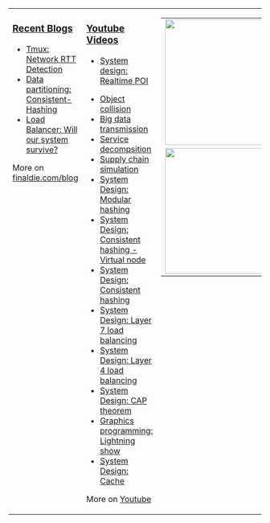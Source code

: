 <!--
**finaldie/finaldie** is a ✨ _special_ ✨ repository because its `README.md` (this file) appears on your GitHub profile.
### Hi there 👋

Here are some ideas to get you started:

- 🔭 I’m currently working on ...
- 🌱 I’m currently learning ...
- 👯 I’m looking to collaborate on ...
- 🤔 I’m looking for help with ...
- 💬 Ask me about ...
- 📫 How to reach me: ...
- 😄 Pronouns: ...
- ⚡ Fun fact: ...
-->

<table><tr><td valign="top" width="33%">

### [Recent Blogs][0]
* [Tmux: Network RTT Detection][3]
* [Data partitioning: Consistent-Hashing][1]
* [Load Balancer: Will our system survive?][2]

More on [finaldie.com/blog][0]

</td><td valign="top" width="33%">

### [Youtube Videos][10000]
- [System design: Realtime POI][10053]
* [Object collision][10052]
* [Big data transmission][10051]
* [Service decompsition][10050]
* [Supply chain simulation][10049]
* [System Design: Modular hashing][10048]
* [System Design: Consistent hashing - Virtual node][10047]
* [System Design: Consistent hashing][10046]
* [System Design: Layer 7 load balancing][10045]
* [System Design: Layer 4 load balancing][10044]
* [System Design: CAP theorem][10043]
* [Graphics programming: Lightning show][10042]
* [System Design: Cache][10041]


<!--
* [System Design: Message Queue][10040]
* [Trading bot: Introduction][10039]
* [System Design: Data Partitioning][10038]
* [System Design: Rate Limiting][10037]
* [System Design: Horizontal Scaling][10036]
* [WebGL Shader: A million points][10035]
* [System Design: Data Replication][10034]
* [Data Structure & Algorithm: Closest Point - Bidirectional BFS][10033]
* [Data Structure & Algorithm: Partition Equal Sum - Dynamic Programming][10032]
* [Data Structure & Algorithm: Unique Paths][10031]
* [Data Structure & Algorithm: Maze Escape - BFS][10030]
* [Data Structure & Algorithm: Longest Substring - Sliding window][10029]
* [Data Structure & Algorithm: Longest Increasing Sequence - Dynamic Programming][10028]
* [Data Structure & Algorithm: Minimum Path Sum - Dijkstra][10027]
* [Data Structure & Algorithm: Shortest Path - BFS][10026]
* [Data Structure & Algorithm: Rainbow Sort][10025]
* [Data Structure & Algorithm: Monotonic Stack III][10024]
* [Data Structure & Algorithm: Monotonic Stack II][10023]
* [Data Structure & Algorithm: Monotonic Stack][10022]
* [Data Structure & Algorithm: Prefix Sum][10021]
* [Data Structure & Algorithm: Binary Indexed Tree][10020]
* [Data Structure & Algorithm: Bucket-Sort][10019]
* [Data Structure & Algorithm: Quick-Select][10018]
* [Data Structure & Algorithm: Cuckoo-Filter][10017]
* [Data Structure & Algorithm: Count-min Sketch][10016]
* [Data Structure & Algorithm: Bloom-Filter][10015]
* [Data Structure & Algorithm: Union-Find][10014]
* [Data Structure & Algorithm: BinarySearch and Quicksort][10013]
* [Consensus Algorithm: Distributed Lock][10012]
* [Consensus Algorithm: Log Replication in Raft][10010]
* [Consensus Algorithm: Leader Election in Raft][10009]
* [Load Balancer: Is consistent-hashing good enough?][10001]
* [Load Balancer: Will our system survive?][10002]
* [System design: Write-around Cache][10003]
* [System design: Write-back cache][10004]
* [System design: Write-through Cache][10005]
* [System design: Mod-hashing vs Consistent-hashing][10006]
* [Data partitioning: Hot-key problem][10007]
* [Message Queue vs Mesh Network][10008]
* [Consensus Algorithm: Fault Tolerance in Raft][10011]
-->

More on [Youtube][10000]

</td><td valign="top" width="34%">
  <table>
  <tr>
    <td>
    <img src="https://github.com/finaldie/finaldie/blob/master/img/gh_profile_lb.gif" width=250 />
    </td>
  </tr>
  <tr>
    <td>
    <img src="https://github.com/finaldie/finaldie/blob/master/img/gh_profile_le.gif" width=250 />
    </td>
  </tr>
  </table>
</td></tr></table>


<!-- Blog -->
[0]: https://finaldie.com/blog/

<!-- Blog links -->
[1]: https://finaldie.com/blog/data-partitioning-consistent-hashing/
[2]: https://finaldie.com/blog/load-balancer-will-our-system-survive/
[3]: https://finaldie.com/blog/tmux-network-rtt-detection/

<!-- Youtube -->
[10000]: https://www.youtube.com/channel/UCi61auy7cm6PKWNkp0owf7Q

<!-- Youtube links -->
[10001]: https://youtu.be/Jb1UFTXcwnU
[10002]: https://youtu.be/HgpgzsNN44M
[10003]: https://youtu.be/mA5D48POAww
[10004]: https://youtu.be/-ucqTc1eDuI
[10005]: https://youtu.be/ptFn7f_SgSM
[10006]: https://youtu.be/2F88x0qiqlU
[10007]: https://youtu.be/vSIMWiDuBUc
[10008]: https://youtu.be/pyxfhhT0eb8
[10009]: https://youtu.be/D_2trlmtjI8
[10010]: https://youtu.be/s_RMt3I4vcw
[10011]: https://youtu.be/Kq5jWx6vn88
[10012]: https://youtu.be/oSwsYbDG0wo
[10013]: https://youtu.be/n_WRJ9FdSYY
[10014]: https://youtu.be/v9UJgEohYzI
[10015]: https://youtu.be/X6ooeMY4bAk
[10016]: https://www.youtube.com/watch?v=xRdGOzL_M0A
[10017]: https://www.youtube.com/watch?v=L69NhVw_R-8
[10018]: https://www.youtube.com/watch?v=lbcswonQmGs
[10019]: https://youtu.be/WCNIBL29MqE
[10020]: https://youtu.be/ypWL8WSIgfQ
[10021]: https://youtu.be/90Hx75nEDpI
[10022]: https://youtu.be/mjHZbk7PcAs
[10023]: https://www.youtube.com/watch?v=Z7V8hr3PvKM
[10024]: https://www.youtube.com/watch?v=_VFU9veNHoc
[10025]: https://www.youtube.com/watch?v=uStRXjd8WXg
[10026]: https://www.youtube.com/watch?v=6sgET8C2xe0
[10027]: https://www.youtube.com/watch?v=i3IRTLYt8FE
[10028]: https://www.youtube.com/watch?v=AY5yzQCAUHY
[10029]: https://www.youtube.com/watch?v=tw-aMWOyUOM
[10030]: https://www.youtube.com/watch?v=z9Z01L-4q2M
[10031]: https://www.youtube.com/watch?v=F3D33r_3wUI
[10032]: https://www.youtube.com/watch?v=PDQui9zjVkk
[10033]: https://www.youtube.com/watch?v=8h5JUSkjOkM
[10034]: https://www.youtube.com/watch?v=qYr21MSp_G4
[10035]: https://www.youtube.com/watch?v=Tpc-k-nMukc
[10036]: https://www.youtube.com/watch?v=9b133YOhI3g
[10037]: https://www.youtube.com/watch?v=9W3aCMWlFIM
[10038]: https://www.youtube.com/watch?v=9QDC6mhzyiA
[10039]: https://www.youtube.com/watch?v=JoxUDsSg_S0
[10040]: https://www.youtube.com/watch?v=h1Lx-vQxILk
[10041]: https://www.youtube.com/watch?v=eogGYnbUiaQ
[10042]: https://www.youtube.com/watch?v=09FVhIZ5PUY
[10043]: https://www.youtube.com/watch?v=sIunRAqQuIA
[10044]: https://www.youtube.com/watch?v=0Oh_Gu33bbw
[10045]: https://www.youtube.com/watch?v=YH0eoBlWZww
[10046]: https://www.youtube.com/watch?v=VUoxBv5GJW8
[10047]: https://www.youtube.com/watch?v=nrR0lXBvC08
[10048]: https://www.youtube.com/watch?v=80XzRsMcxdw
[10049]: https://www.youtube.com/watch?v=33q-37Gox38&feature=youtu.be
[10050]: https://youtu.be/2wIgPGvLxx0
[10051]: https://youtu.be/xog-NTCiCAA
[10052]: https://youtu.be/db_4fEtU96s
[10053]: https://youtu.be/K_1Z7zjJxRk
